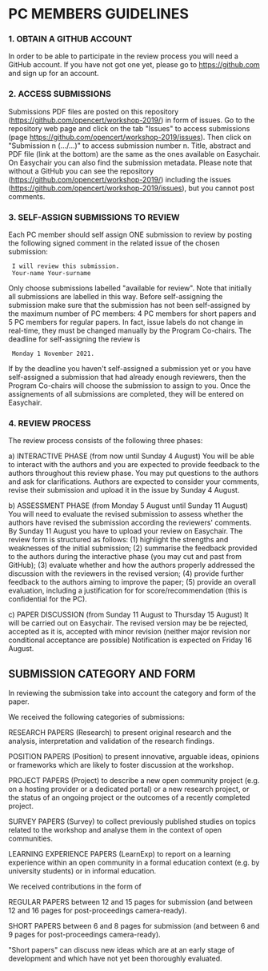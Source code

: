 # PC MEMBERS GUIDELINES

### 1. OBTAIN A GITHUB ACCOUNT
In order to be able to participate in the review process you will need a GitHub account.
If you have not got one yet, please go to https://github.com and sign up for an account.


### 2. ACCESS SUBMISSIONS
Submissions PDF files are posted on this repository (https://github.com/opencert/workshop-2019/) in form of issues.
Go to the repository web page and click on the tab "Issues" to access submissions
(page https://github.com/opencert/workshop-2019/issues).
Then click on "Submission n (.../...)" to access submission number n. Title, abstract and PDF file (link at the bottom) are the same
as the ones available on Easychair. On Easychair you can also find the submission metadata.
Please note that without a GitHub you can see the repository (https://github.com/opencert/workshop-2019/) including the
issues (https://github.com/opencert/workshop-2019/issues), but you cannot post comments.


### 3. SELF-ASSIGN SUBMISSIONS TO REVIEW
Each PC member should self assign ONE submission to review by posting the following signed comment in the related issue
of the chosen submission:

     I will review this submission.
     Your-name Your-surname
     
Only choose submissions labelled "available for review". Note that initially all submissions are labelled in this way.
Before self-assigning the submission make sure that the submission has not been self-assigned by the maximum number of
PC members: 4 PC members for short papers and 5 PC members for regular papers. In fact, issue labels do not change in
real-time, they must be changed manually by the Program Co-chairs. The deadline for self-assigning the review is

     Monday 1 November 2021.

If by the deadline you haven't self-assigned a submission yet or you have self-assigned a submission that had already
enough reviewers, then the Program Co-chairs will choose the submission to assign to you.
Once the assignements of all submissions are completed, they will be entered on Easychair.


### 4. REVIEW PROCESS
The review process consists of the following three phases:

a) INTERACTIVE PHASE (from now until Sunday 4 August)
   You will be able to interact with the authors and you are expected to provide feedback to the authors throughout
   this review phase. You may put questions to the authors and ask for clarifications.
   Authors are expected to consider your comments, revise their submission and upload it in the issue by Sunday 4 August.
   
b) ASSESSMENT PHASE (from Monday 5 August until Sunday 11 August)
   You will need to evaluate the revised submission to assess whether the authors have revised the submission according
   the reviewers' comments. By Sunday 11 August you have to upload your review on Easychair.
   The review form is structured as follows:
   (1) highlight the strengths and weaknesses of the initial submission;
   (2) summarise the feedback provided to the authors during the interactive phase (you may cut and past from GitHub);
   (3) evaluate whether and how the authors properly addressed the discussion with the reviewers in the revised version;
   (4) provide further feedback to the authors aiming to improve the paper;
   (5) provide an overall evaluation, including a justification for for score/recommendation
       (this is confidential for the PC).

c) PAPER DISCUSSION (from Sunday 11 August to Thursday 15 August)
   It will be carried out on Easychair. The revised version may be be rejected, accepted as it is, accepted with minor
   revision (neither major revision nor conditional acceptance are possible)
   Notification is expected on Friday 16 August.
   

## SUBMISSION CATEGORY AND FORM

In reviewing the submission take into account the category and form of the paper.

We received the following categories of submissions:

RESEARCH PAPERS (Research) to present original research and the analysis, interpretation and validation of the
research findings.

POSITION PAPERS (Position) to present innovative, arguable ideas, opinions or frameworks which are likely
to foster discussion at the workshop.

PROJECT PAPERS (Project) to describe a new open community project (e.g. on a hosting provider or a dedicated portal)
or a new research project, or the status of an ongoing project or the outcomes of a recently completed project.

SURVEY PAPERS (Survey) to collect previously published studies on topics related to the workshop and analyse them
in the context of open communities.

LEARNING EXPERIENCE PAPERS (LearnExp) to report on a learning experience within an open community
in a formal education context (e.g. by university students) or in informal education.

We received contributions in the form of

REGULAR PAPERS between 12 and 15 pages for submission (and between 12 and 16 pages for post-proceedings camera-ready).

SHORT PAPERS between 6 and 8 pages for submission (and between 6 and 9 pages for post-proceedings camera-ready).

"Short papers" can discuss new ideas which are at an early stage of development and which have not yet been
thoroughly evaluated.



